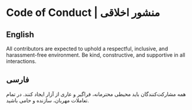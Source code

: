 # Code of Conduct | منشور اخلاقی

## English
All contributors are expected to uphold a respectful, inclusive, and harassment-free environment. Be kind, constructive, and supportive in all interactions.

## فارسی
همه مشارکت‌کنندگان باید محیطی محترمانه، فراگیر و عاری از آزار ایجاد کنند. در تمام تعاملات مهربان، سازنده و حامی باشید. 